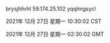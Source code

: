 brysjhhrhl 59.174.25.102 yqqlmgsycl

2021年 12月 27日 星期一 10:30:02 CST

2021年 12月 27日 星期一 02:30:02 GMT
